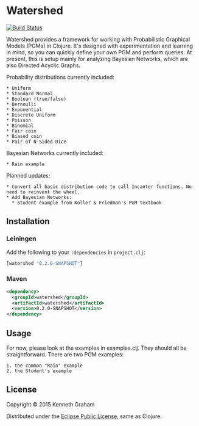 # Watershed

[![Build Status](https://travis-ci.org/klgraham/watershed.svg?branch=master)](https://travis-ci.org/klgraham/watershed)

Watershed provides a framework for working with Probabilistic Graphical
Models (PGMs) in Clojure. It's designed with experimentation and learning in
mind, so you can quickly define your own PGM and perform queries. At
present, this is setup mainly for analyzing Bayesian Networks, which are also
Directed Acyclic Graphs.

Probability distributions currently included:

	* Uniform
	* Standard Normal
	* Boolean (true/false)
	* Bernoulli
	* Exponential
	* Discrete Uniform
	* Poisson
	* Binomial
	* Fair coin
	* Biased coin
	* Pair of N-Sided Dice

Bayesian Networks currently included:

	* Rain example

Planned updates:

    * Convert all basic distribution code to call Incanter functions. No need to reinvent the wheel.
    * Add Bayesian Networks:
      * Student example from Koller & Friedman's PGM textbook


## Installation

### Leiningen

Add the following to your `:dependencies` in `project.clj`:

```clj
[watershed "0.2.0-SNAPSHOT"]
```

### Maven

```xml
<dependency>
  <groupId>watershed</groupId>
  <artifactId>watershed</artifactId>
  <version>0.2.0-SNAPSHOT</version>
</dependency>
```

## Usage

For now, please look at the examples in examples.clj. They should all be
straightforward. There are two PGM examples:

	1. the common "Rain" example
	2. the Student's example


## License

Copyright © 2015 Kenneth Graham

Distributed under the [Eclipse Public License](http://www.eclipse.org/legal/epl-v10.html), same as Clojure.

